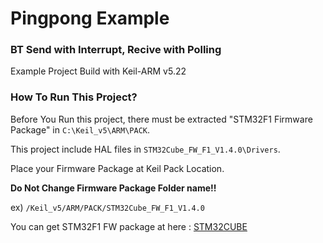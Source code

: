 # Pingpong Example

### BT Send with Interrupt, Recive with Polling
Example Project Build with Keil-ARM v5.22

### How To Run This Project?

Before You Run this project, there must be extracted "STM32F1 Firmware Package" in `C:\Keil_v5\ARM\PACK`.

This project include HAL files in `STM32Cube_FW_F1_V1.4.0\Drivers`.

Place your Firmware Package at Keil Pack Location.

**Do Not Change Firmware Package Folder name!!**

ex) `/Keil_v5/ARM/PACK/STM32Cube_FW_F1_V1.4.0`

You can get STM32F1 FW package at here : [STM32CUBE](http://www.st.com/en/ecosystems/stm32cube.html)
